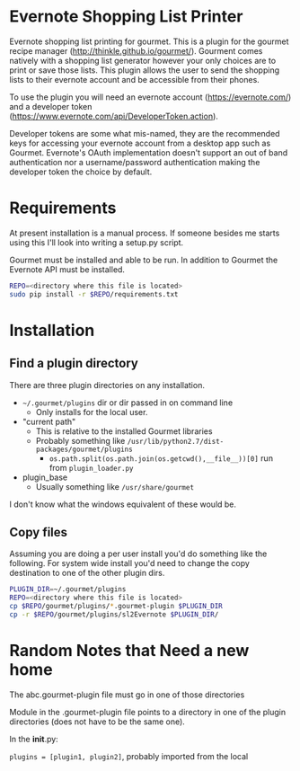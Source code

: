 # Evernote Shopping List Printer

Evernote shopping list printing for gourmet.  This is a plugin for
the gourmet recipe manager (http://thinkle.github.io/gourmet/).
Gourment comes natively with a shopping list generator however your
only choices are to print or save those lists.  This plugin allows
the user to send the shopping lists to their evernote account
and be accessible from their phones.

To use the plugin you will need an evernote account
(https://evernote.com/) and a developer token
(https://www.evernote.com/api/DeveloperToken.action).

Developer tokens are some what mis-named, they are the recommended
keys for accessing your evernote account from a desktop app such
as Gourmet.  Evernote's OAuth implementation doesn't support an
out of band authentication nor a username/password authentication
making the developer token the choice by default.

# Requirements

At present installation is a manual process.  If someone besides me starts using this I'll look into writing a setup.py script.

Gourmet must be installed and able to be run.  In addition to
Gourmet the Evernote API must be installed.

```sh
REPO=<directory where this file is located>
sudo pip install -r $REPO/requirements.txt
```

# Installation

## Find a plugin directory

There are three plugin directories on any installation.

* ``~/.gourmet/plugins`` dir or dir passed in on command line
  * Only installs for the local user.
* "current path"
  * This is relative to the installed Gourmet libraries
  * Probably something like ``/usr/lib/python2.7/dist-packages/gourmet/plugins``
    * ``os.path.split(os.path.join(os.getcwd(),__file__))[0]`` run
    from ``plugin_loader.py``
* plugin_base
  * Usually something like ``/usr/share/gourmet``

I don't know what the windows equivalent of these would be.

## Copy files

Assuming you are doing a per user install you'd do something like
the following.  For system wide install you'd need to change the
copy destination to one of the other plugin dirs.

```sh
PLUGIN_DIR=~/.gourmet/plugins
REPO=<directory where this file is located>
cp $REPO/gourmet/plugins/*.gourmet-plugin $PLUGIN_DIR
cp -r $REPO/gourmet/plugins/sl2Evernote $PLUGIN_DIR/
```


# Random Notes that Need a new home

The abc.gourmet-plugin file must go in one of those directories

Module in the .gourmet-plugin file points to a directory in one of the
plugin directories (does not have to be the same one).

In the __init__.py:

``plugins = [plugin1, plugin2]``, probably imported from the local


